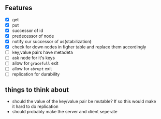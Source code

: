 ## Features
- [x]  get
- [x]  put
- [x]  successor of id
- [x]  predecessor of node
- [x]  notify our successor of us(stabilization)
- [x]  check for down nodes in figher table and replace them accordingly
- [ ]  key,value pairs have metadeta
- [ ]  ask node for it's keys
- [ ]  allow for `gracefull` exit
- [ ]  allow for `abrupt` exit
- [ ]  replication for durability

## things to think about
* should the value of the key/value pair be mutable? If so this would make it hard to do replication
* should probably make the server and client seperate


